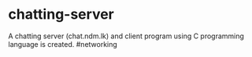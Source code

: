 # chatting-server
A chatting server (chat.ndm.lk) and client program using C programming language is created. #networking
